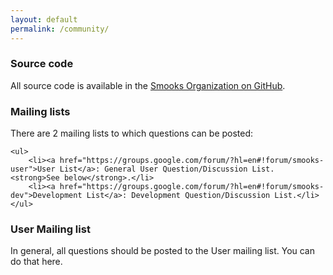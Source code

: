 ```yaml
---
layout: default
permalink: /community/
---
```


<span data-page-nav="/community"></span>

<h3>Source code</h3>

<p>
    All source code is available in the <a href="https://github.com/smooks">Smooks Organization on GitHub</a>.
</p>

<h3>Mailing lists</h3>

<p>
    There are 2 mailing lists to which questions can be posted:
    
    <ul>
        <li><a href="https://groups.google.com/forum/?hl=en#!forum/smooks-user">User List</a>: General User Question/Discussion List. <strong>See below</strong>.</li>
        <li><a href="https://groups.google.com/forum/?hl=en#!forum/smooks-dev">Development List</a>: Development Question/Discussion List.</li>
    </ul>
</p>

<h3>User Mailing list</h3>

In general, all questions should be posted to the User mailing list. You can do that here.

<div id="user-mailing-list">
    <iframe id="forum_embed"
            src="javascript:void(0)"
            scrolling="no"
            frameborder="0"
            width="100%"
            height="700">
    </iframe>
</div>

<script type="text/javascript">
    (function () {
        document.getElementById("forum_embed").src =
                "https://groups.google.com/forum/embed/?place=forum/smooks-user&" + window.location.hostname +
                "&showsearch=true&showpopout=true&parenturl=" +
                encodeURIComponent(window.location.href);
    }());
</script>